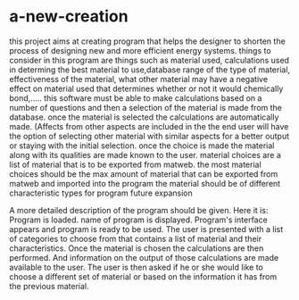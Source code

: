 # a-new-creation
this project aims at creating program that helps the designer to shorten the process of designing new and more efficient energy systems.
things to consider in this program are things such as material used, calculations used in determing the best material to use,database range of the type of material, effectiveness of the material, what other material may have a negative effect on material used that determines whether or not it would chemically bond,.....
this software must be able to make calculations based on a number of questions and then a selection of the material is made from the database.
once the material is selected the calculations are automatically made. (Affects from other aspects are included in the 
the end user will have the option of selecting other material with similar aspects for a better output or staying with the initial selection.
once the choice is made the material along with its qualities are made known to the user.
material choices are a list of material that is to be exported from matweb.
the most material choices should be the max amount of material that can be exported from matweb and imported into the program
the material should be of different characteristic types for program future expansion

A more detailed description of the program should be given.
Here it is:
Program is loaded.
name of program is displayed.
Program's interface appears and program is ready to be used.
The user is presented with a list of categories to choose from that contains a list of material and their characteristics.
Once the material is chosen the calculations are then performed.
And information on the output of those calculations are made available to the user.
The user is then asked if he or she would like to choose a different set of material or based on the information it has from the previous material.
